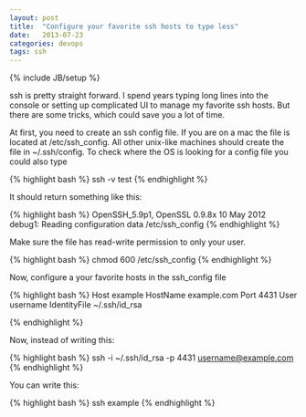 ```yaml
---
layout: post
title:  "Configure your favorite ssh hosts to type less"
date:   2013-07-23
categories: devops
tags: ssh
---
```

{% include JB/setup %}

ssh is pretty straight forward. I spend years typing long lines into the console or setting up complicated UI to manage my favorite ssh hosts. But there are some tricks, which could save you a lot of time.

At first, you need to create an ssh config file. If you are on a mac the file is located at /etc/ssh_config. All other unix-like machines should create the file in ~/.ssh/config. To check where the OS is looking for a config file you could also type 

{% highlight bash %}
ssh -v test
{% endhighlight %}

It should return something like this:

{% highlight bash %}
OpenSSH_5.9p1, OpenSSL 0.9.8x 10 May 2012
debug1: Reading configuration data /etc/ssh_config
{% endhighlight %}

Make sure the file has read-write permission to only your user.

{% highlight bash %}
chmod 600 /etc/ssh_config
{% endhighlight %}

Now, configure a your favorite hosts in the ssh_config file

{% highlight bash %}
Host example
HostName example.com
Port 4431
User username
IdentityFile ~/.ssh/id_rsa

{% endhighlight %}

Now, instead of writing this:

{% highlight bash %}
ssh -i ~/.ssh/id_rsa -p 4431 username@example.com 
{% endhighlight %}

You can write this:

{% highlight bash %}
ssh example
{% endhighlight %}
